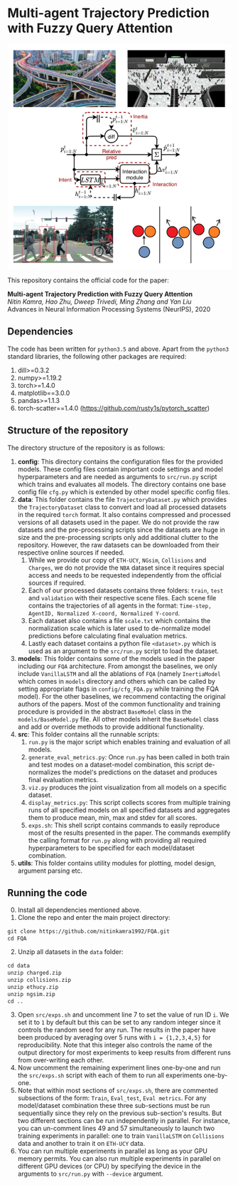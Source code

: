 # Multi-agent Trajectory Prediction with Fuzzy Query Attention

![](fig/thumbnail.png)

This repository contains the official code for the paper:

**Multi-agent Trajectory Prediction with Fuzzy Query Attention**  
*Nitin Kamra, Hao Zhu, Dweep Trivedi, Ming Zhang and Yan Liu*  
Advances in Neural Information Processing Systems (NeurIPS), 2020

## Dependencies

The code has been written for `python3.5` and above. Apart from the `python3` standard libraries, the following other packages are required:
1. dill>=0.3.2
2. numpy>=1.19.2
3. torch>=1.4.0
4. matplotlib==3.0.0
5. pandas>=1.1.3
6. torch-scatter==1.4.0 (https://github.com/rusty1s/pytorch_scatter)

## Structure of the repository

The directory structure of the repository is as follows:

1. **config**: This directory contains the configuration files for the provided models. These config files contain important code settings and model hyperparameters and are needed as arguments to `src/run.py` script which trains and evaluates all models. The directory contains one base config file `cfg.py` which is extended by other model specific config files.
2. **data**: This folder contains the file `TrajectoryDataset.py` which provides the `TrajectoryDataset` class to convert and load all processed datasets in the required `torch` format. It also contains compressed and processed versions of all datasets used in the paper. We do not provide the raw datasets and the pre-processing scripts since the datasets are huge in size and the pre-processing scripts only add additional clutter to the repository. However, the raw datasets can be downloaded from their respective online sources if needed.
    1. While we provide our copy of `ETH-UCY`, `NGsim`, `Collisions` and `Charges`, we do not provide the `NBA` dataset since it requires special access and needs to be requested independently from the official sources if required.
    2. Each of our processed datasets contains three folders: `train`, `test` and `validation` with their respective scene files. Each scene file contains the trajectories of all agents in the format: `Time-step, AgentID, Normalized X-coord, Normalized Y-coord`.
    3. Each dataset also contains a file `scale.txt` which contains the normalization scale which is later used to de-normalize model predictions before calculating final evaluation metrics.
    4. Lastly each dataset contains a python file `<dataset>.py` which is used as an argument to the `src/run.py` script to load the dataset.
3. **models**: This folder contains some of the models used in the paper including our `FQA` architecture. From amongst the baselines, we only include `VanillaLSTM` and all the ablations of `FQA` (namely `InertiaModel` which comes in `models` directory and others which can be called by setting appropriate flags in `config/cfg_FQA.py` while training the FQA model). For the other baselines, we recommend contacting the original authors of the papers. Most of the common functionality and training procedure is provided in the abstract `BaseModel` class in the `models/BaseModel.py` file. All other models inherit the `BaseModel` class and add or override methods to provide additional functionality.
4. **src**: This folder contains all the runnable scripts:
    1. `run.py` is the major script which enables training and evaluation of all models.
    2. `generate_eval_metrics.py`: Once `run.py` has been called in both train and test modes on a dataset-model combination, this script de-normalizes the model's predictions on the dataset and produces final evaluation metrics.
    3. `viz.py` produces the joint visualization from all models on a specific dataset.
    4. `display_metrics.py`: This script collects scores from multiple training runs of all specified models on all specified datasets and aggregates them to produce mean, min, max and stdev for all scores.
    5. `exps.sh`: This shell script contains commands to easily reproduce most of the results presented in the paper. The commands exemplify the calling format for `run.py` along with providing all required hyperparameters to be specified for each model/dataset combination.
5. **utils**: This folder contains utility modules for plotting, model design, argument parsing etc.

## Running the code

0. Install all dependencies mentioned above.
1. Clone the repo and enter the main project directory:
```
git clone https://github.com/nitinkamra1992/FQA.git
cd FQA
```
2. Unzip all datasets in the `data` folder:
```
cd data
unzip charged.zip
unzip collisions.zip
unzip ethucy.zip
unzip ngsim.zip
cd ..
```
3. Open `src/exps.sh` and uncomment line 7 to set the value of run ID `i`. We set it to `1` by default but this can be set to any random integer since it controls the random seed for any run. The results in the paper have been produced by averaging over 5 runs with `i = {1,2,3,4,5}` for reproducibility. Note that this integer also controls the name of the output directory for most experiments to keep results from different runs from over-writing each other.
4. Now uncomment the remaining experiment lines one-by-one and run the `src/exps.sh` script with each of them to run all experiments one-by-one.
5. Note that within most sections of `src/exps.sh`, there are commented subsections of the form: `Train`, `Eval_test`, `Eval metrics`. For any model/dataset combination these three sub-sections must be run sequentially since they rely on the previous sub-section's results. But two different sections can be run independently in parallel. For instance, you can un-comment lines 49 and 57 simultaneously to launch two training experiments in parallel: one to train `VanillaLSTM` on `Collisions` data and another to train it on `ETH-UCY` data.
6. You can run multiple experiments in parallel as long as your GPU memory permits. You can also run multiple experiments in parallel on different GPU devices (or CPU) by specifying the device in the arguments to `src/run.py` with `--device` argument.
